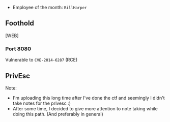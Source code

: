 - Employee of the month:
  `BillHarper`

## Foothold
[WEB]
### Port 8080
  Vulnerable to `CVE-2014-6287` (RCE)

## PrivEsc


Note:
  - I'm uploading this long time after I've done the ctf and seemingly I didn't take notes for the privesc :)
  - After some time, I decided to give more attention to note taking while doing this path. (And preferably in general)

